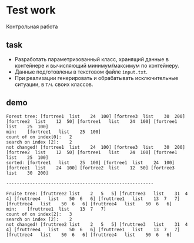 # Test work

Контрольная работа

## task

* Разработать параметризованный класс, хранящий данные в контейнере и
  вычисляющий минимум/максимум по контейнеру.
* Данные подготовлены в текстовом файле `input.txt`.
* При реализации генерировать и обрабатывать исключительные ситуации, в т.ч.
  своих классов.

## demo

```
Forest tree: [fortree1	list	24	100] [fortree3	list	30	200] [fortree2	list	12	50] [fortree1	list	24	100] [fortree1	list	25	100]
min:	[fortree1	list	25	100]
count of on index[0]:	2
search on index [2]:	2
not changed! [fortree1	list	24	100] [fortree3	list	30	200] [fortree2	list	12	50] [fortree1	list	24	100] [fortree1	list	25	100]
sorted: [fortree1	list	25	100] [fortree1	list	24	100] [fortree1	list	24	100] [fortree2	list	12	50] [fortree3	list	30	200]

--------------------------------------------------------

Fruite tree: [fruttree2	list	2	5	5] [fruttree3	list	31	4	4] [fruttree4	list	50	6	6] [fruttree1	list	13	7	7] [fruttree4	list	50	6	6] [fruttree4	list	50	6	6]
min:	[fruttree1	list	13	7	7]
count of on index[2]:	3
search on index [2]:	2
not changed! [fruttree2	list	2	5	5] [fruttree3	list	31	4	4] [fruttree4	list	50	6	6] [fruttree1	list	13	7	7] [fruttree4	list	50	6	6] [fruttree4	list	50	6	6]
```
